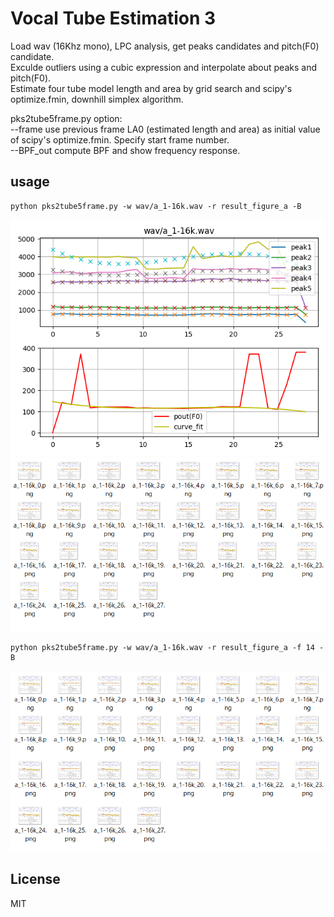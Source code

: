 # Vocal Tube Estimation 3   

Load wav (16Khz mono), LPC analysis, get peaks candidates and pitch(F0) candidate.  
Exculde outliers using a cubic expression and interpolate about peaks and pitch(F0).  
Estimate four tube model length and area by grid search and scipy's optimize.fmin, downhill simplex algorithm.  
  
  
pks2tube5frame.py option:  
   --frame   use previous frame LA0 (estimated length and area) as initial value of scipy's optimize.fmin. Specify start frame number.  
   --BPF_out  compute BPF and show frequency response.  



## usage   
    
```
python pks2tube5frame.py -w wav/a_1-16k.wav -r result_figure_a -B
```
 ![figure1](docs/Figure_a_1-16k.png)   
 ![figure2](docs/Figure_result_figure_a.png)   

```
python pks2tube5frame.py -w wav/a_1-16k.wav -r result_figure_a -f 14 -B
```
 ![figure3](docs/Figure_result_figure_a_14.png)   


## License    
MIT  


